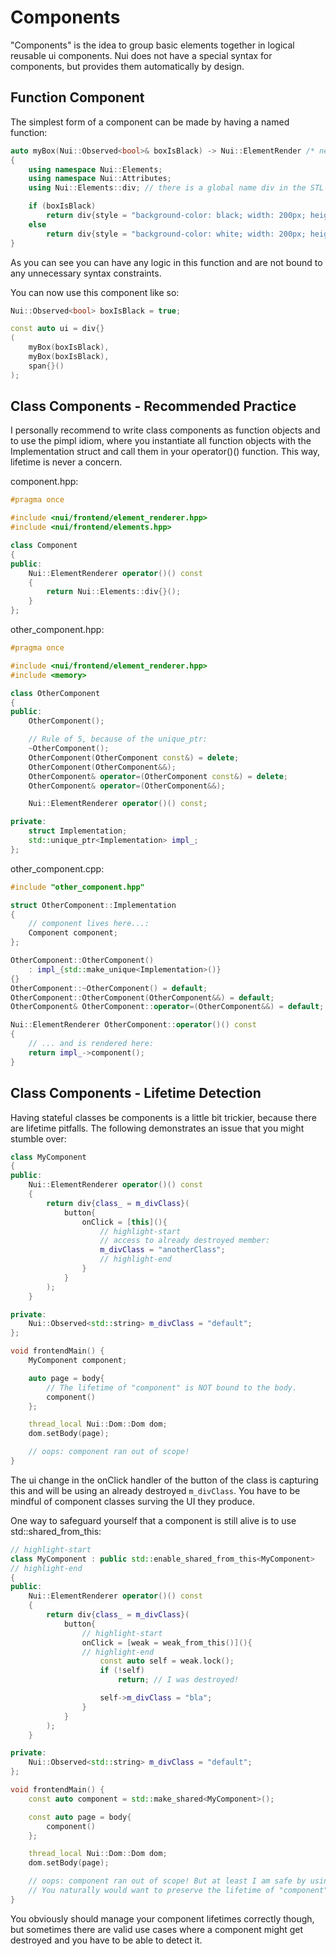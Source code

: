 # Components

"Components" is the idea to group basic elements together in logical reusable ui components.
Nui does not have a special syntax for components, but provides them automatically by design.


## Function Component
The simplest form of a component can be made by having a named function:
```cpp
auto myBox(Nui::Observed<bool>& boxIsBlack) -> Nui::ElementRender /* needed if you have multiple return statements */
{
    using namespace Nui::Elements;
    using namespace Nui::Attributes;
    using Nui::Elements::div; // there is a global name div in the STL :(

    if (boxIsBlack)
        return div{style = "background-color: black; width: 200px; height: 200px"}();
    else
        return div{style = "background-color: white; width: 200px; height: 200px"}();
}
```
As you can see you can have any logic in this function and are not bound to any unnecessary syntax constraints.

You can now use this component like so:
```cpp
Nui::Observed<bool> boxIsBlack = true;

const auto ui = div{}
(
    myBox(boxIsBlack),
    myBox(boxIsBlack),
    span{}()
);
```

## Class Components - Recommended Practice
I personally recommend to write class components as function objects and to use the pimpl idiom, where you instantiate all function objects with the Implementation struct and call them in your operator()() function.
This way, lifetime is never a concern.

component.hpp:
```cpp
#pragma once

#include <nui/frontend/element_renderer.hpp>
#include <nui/frontend/elements.hpp>

class Component
{
public:
    Nui::ElementRenderer operator()() const
    {
        return Nui::Elements::div{}();
    }
};
```

other_component.hpp:
```cpp
#pragma once

#include <nui/frontend/element_renderer.hpp>
#include <memory>

class OtherComponent
{
public:
    OtherComponent();

    // Rule of 5, because of the unique_ptr:
    ~OtherComponent();
    OtherComponent(OtherComponent const&) = delete;
    OtherComponent(OtherComponent&&);
    OtherComponent& operator=(OtherComponent const&) = delete;
    OtherComponent& operator=(OtherComponent&&);

    Nui::ElementRenderer operator()() const;

private:
    struct Implementation;
    std::unique_ptr<Implementation> impl_;
};
```

other_component.cpp:
```cpp
#include "other_component.hpp"

struct OtherComponent::Implementation
{
    // component lives here...:
    Component component;
};

OtherComponent::OtherComponent()
    : impl_{std::make_unique<Implementation>()}
{}
OtherComponent::~OtherComponent() = default;
OtherComponent::OtherComponent(OtherComponent&&) = default;
OtherComponent& OtherComponent::operator=(OtherComponent&&) = default;

Nui::ElementRenderer OtherComponent::operator()() const
{
    // ... and is rendered here:
    return impl_->component();
}
```

## Class Components - Lifetime Detection
Having stateful classes be components is a little bit trickier, because there are lifetime pitfalls.
The following demonstrates an issue that you might stumble over:
```cpp
class MyComponent
{
public:
    Nui::ElementRenderer operator()() const
    {
        return div{class_ = m_divClass}(
            button{
                onClick = [this](){
                    // highlight-start
                    // access to already destroyed member:
                    m_divClass = "anotherClass";
                    // highlight-end
                }
            }
        );
    }

private:
    Nui::Observed<std::string> m_divClass = "default";
};

void frontendMain() {
    MyComponent component;

    auto page = body{
        // The lifetime of "component" is NOT bound to the body.
        component()
    };

    thread_local Nui::Dom::Dom dom;
    dom.setBody(page);

    // oops: component ran out of scope!
}
```

The ui change in the onClick handler of the button of the class is capturing this and will
be using an already destroyed `m_divClass`. You have to be mindful of component classes surving the UI they produce.

One way to safeguard yourself that a component is still alive is to use std::shared_from_this:
```cpp
// highlight-start
class MyComponent : public std::enable_shared_from_this<MyComponent>
// highlight-end
{
public:
    Nui::ElementRenderer operator()() const
    {
        return div{class_ = m_divClass}(
            button{
                // highlight-start
                onClick = [weak = weak_from_this()](){
                // highlight-end
                    const auto self = weak.lock();
                    if (!self)
                        return; // I was destroyed!

                    self->m_divClass = "bla";
                }
            }
        );
    }

private:
    Nui::Observed<std::string> m_divClass = "default";
};

void frontendMain() {
    const auto component = std::make_shared<MyComponent>();

    const auto page = body{
        component()
    };

    thread_local Nui::Dom::Dom dom;
    dom.setBody(page);

    // oops: component ran out of scope! But at least I am safe by using a weak_ptr
    // You naturally would want to preserve the lifetime of "component" by lifting it out of "frontendMain()"
}
```
You obviously should manage your component lifetimes correctly though, but sometimes there are valid use cases where a component
might get destroyed and you have to be able to detect it.